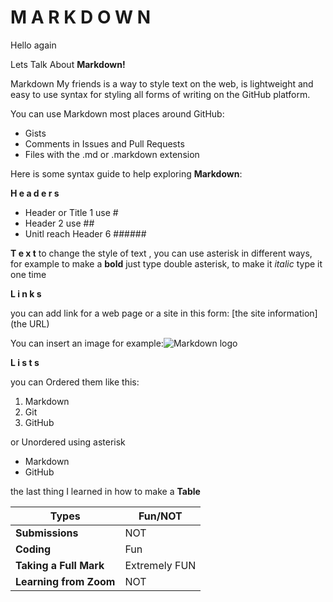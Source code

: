 # M A R K D O W N 

Hello again 

Lets Talk About **Markdown!**

Markdown My friends is a way to style text on the web, is lightweight and easy to use syntax for styling all forms of writing on the GitHub platform.

You can use Markdown most places around GitHub:
* Gists
* Comments in Issues and Pull Requests
* Files with the .md or .markdown extension

Here is some syntax guide to help exploring **Markdown**:

**H e a d e r s**
* Header or Title 1 use #
* Header 2 use ## 
* Unitl reach Header 6 ###### 

**T e x t**
to change the style of text , you can use asterisk in different ways, for example to make a **bold** just type double asterisk, to make it *italic* type it one time 

**L i n k s**

you can add link for a web page or a site in this form: [the site information](the URL)

You can insert an image for example:![Markdown logo](https://upload.wikimedia.org/wikipedia/commons/thumb/4/48/Markdown-mark.svg/1200px-Markdown-mark.svg.png)

**L i s t s**

you can Ordered them like this:
1. Markdown
1. Git
1. GitHub

or Unordered using asterisk
* Markdown
* GitHub

the last thing I learned in how to make a **Table**

**Types** | **Fun/NOT**
------------ | -------------
**Submissions** | NOT
**Coding**| Fun
**Taking a Full Mark** | Extremely FUN
**Learning from Zoom**| NOT
